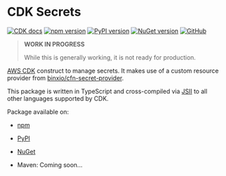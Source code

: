 # CDK Secrets

[![CDK docs](https://img.shields.io/badge/CDK-docs-orange)][docs]
[![npm version](https://badge.fury.io/js/cdk-secrets.svg)][npm]
[![PyPI version](https://badge.fury.io/py/cdk-secrets.svg)][PyPI]
[![NuGet version](https://badge.fury.io/nu/CDK.Secrets.svg)][NuGet]
[![GitHub](https://img.shields.io/github/license/udondan/cdk-secrets)][license]

> **WORK IN PROGRESS**
>
> While this is generally working, it is not ready for production.

[AWS CDK] construct to manage secrets. It makes use of a custom resource provider from [binxio/cfn-secret-provider](https://github.com/binxio/cfn-secret-provider).

This package is written in TypeScript and cross-compiled via [JSII] to all other languages supported by CDK.

Package available on:

- [npm]
- [PyPI]
- [NuGet]
- Maven: Coming soon...

   [AWS CDK]: https://aws.amazon.com/cdk/
   [JSII]: https://github.com/aws/jsii
   [npm]: https://www.npmjs.com/package/cdk-secrets
   [PyPI]: https://pypi.org/project/cdk-secrets/
   [NuGet]: https://www.nuget.org/packages/CDK.Secrets/
   [docs]: https://awscdk.io/packages/cdk-secrets@0.4.0
   [license]: https://github.com/udondan/cdk-secrets/blob/master/LICENSE
